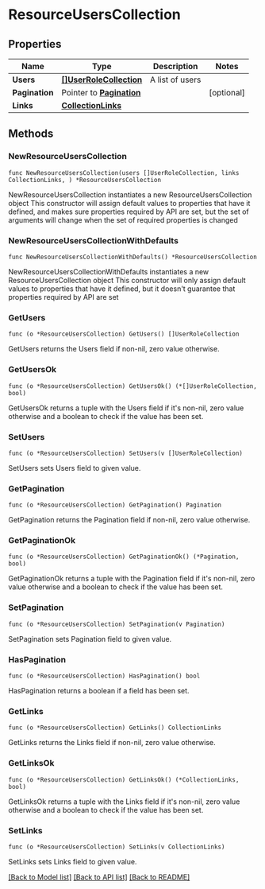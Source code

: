 # ResourceUsersCollection

## Properties

Name | Type | Description | Notes
------------ | ------------- | ------------- | -------------
**Users** | [**[]UserRoleCollection**](UserRoleCollection.md) | A list of users | 
**Pagination** | Pointer to [**Pagination**](Pagination.md) |  | [optional] 
**Links** | [**CollectionLinks**](CollectionLinks.md) |  | 

## Methods

### NewResourceUsersCollection

`func NewResourceUsersCollection(users []UserRoleCollection, links CollectionLinks, ) *ResourceUsersCollection`

NewResourceUsersCollection instantiates a new ResourceUsersCollection object
This constructor will assign default values to properties that have it defined,
and makes sure properties required by API are set, but the set of arguments
will change when the set of required properties is changed

### NewResourceUsersCollectionWithDefaults

`func NewResourceUsersCollectionWithDefaults() *ResourceUsersCollection`

NewResourceUsersCollectionWithDefaults instantiates a new ResourceUsersCollection object
This constructor will only assign default values to properties that have it defined,
but it doesn't guarantee that properties required by API are set

### GetUsers

`func (o *ResourceUsersCollection) GetUsers() []UserRoleCollection`

GetUsers returns the Users field if non-nil, zero value otherwise.

### GetUsersOk

`func (o *ResourceUsersCollection) GetUsersOk() (*[]UserRoleCollection, bool)`

GetUsersOk returns a tuple with the Users field if it's non-nil, zero value otherwise
and a boolean to check if the value has been set.

### SetUsers

`func (o *ResourceUsersCollection) SetUsers(v []UserRoleCollection)`

SetUsers sets Users field to given value.


### GetPagination

`func (o *ResourceUsersCollection) GetPagination() Pagination`

GetPagination returns the Pagination field if non-nil, zero value otherwise.

### GetPaginationOk

`func (o *ResourceUsersCollection) GetPaginationOk() (*Pagination, bool)`

GetPaginationOk returns a tuple with the Pagination field if it's non-nil, zero value otherwise
and a boolean to check if the value has been set.

### SetPagination

`func (o *ResourceUsersCollection) SetPagination(v Pagination)`

SetPagination sets Pagination field to given value.

### HasPagination

`func (o *ResourceUsersCollection) HasPagination() bool`

HasPagination returns a boolean if a field has been set.

### GetLinks

`func (o *ResourceUsersCollection) GetLinks() CollectionLinks`

GetLinks returns the Links field if non-nil, zero value otherwise.

### GetLinksOk

`func (o *ResourceUsersCollection) GetLinksOk() (*CollectionLinks, bool)`

GetLinksOk returns a tuple with the Links field if it's non-nil, zero value otherwise
and a boolean to check if the value has been set.

### SetLinks

`func (o *ResourceUsersCollection) SetLinks(v CollectionLinks)`

SetLinks sets Links field to given value.



[[Back to Model list]](./README.md#documentation-for-models) [[Back to API list]](./README.md#documentation-for-api-endpoints) [[Back to README]](./README.md)


